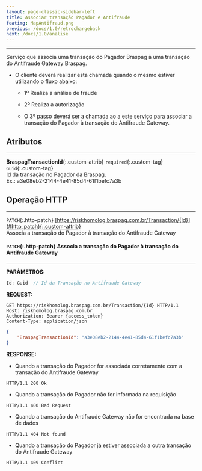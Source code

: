 ```yaml
---
layout: page-classic-sidebar-left
title: Associar transação Pagador e Antifraude
featimg: MapAntifraud.png
previous: /docs/1.0/retrochargeback
next: /docs/1.0/analise
---
```

---

Serviço que associa uma transação do Pagador Braspag à uma transação do Antifraude Gateway Braspag.

* O cliente deverá realizar esta chamada quando o mesmo estiver utilizando o fluxo abaixo:

    - 1º Realiza a análise de fraude
    - 2º Realiza a autorização
    
    - O 3º passo deverá ser a chamada ao a este serviço para associar a transação do Pagador à transação do Antifraude Gateway.

<a name="contract"></a>
  
## Atributos
-----------------------------------

**BraspagTransactionId**{:.custom-attrib}  `required`{:.custom-tag} `Guid`{:.custom-tag}  
Id da transação no Pagador da Braspag.  
Ex.: a3e08eb2-2144-4e41-85d4-61f1befc7a3b

<a style="float: right;" href="#attributes"><i class="fa fa-angle-double-up fa-fw"></i></a>

<a name="http_operations"></a>

## Operação HTTP
-----------------------------------

`PATCH`{:.http-patch} [https://riskhomolog.braspag.com.br/Transaction/{Id}](#http_patch){:.custom-attrib}  
Associa a transação do Pagador à transação do Antifraude Gateway

<a style="float: right;" href="#http_operations"><i class="fa fa-angle-double-up fa-fw"></i></a>

<a name="http-patch"></a>

#### `PATCH`{:.http-patch} Associa a transação do Pagador à transação do Antifraude Gateway 
-------------------------------------------------

**PARÂMETROS:**  

``` csharp
Id: Guid  // Id da Transação no Antifraude Gateway
```

**REQUEST:**  

``` http
GET https://riskhomolog.braspag.com.br/Transaction/{Id} HTTP/1.1
Host: riskhomolog.braspag.com.br
Authorization: Bearer {access_token}
Content-Type: application/json
```

``` json
{
    "BraspagTransactionId": "a3e08eb2-2144-4e41-85d4-61f1befc7a3b"
}
```

**RESPONSE:**  

- Quando a transação do Pagador for associada corretamente com a transação do Antifraude Gateway
``` http
HTTP/1.1 200 Ok
```
- Quando a transação do Pagador não for informada na requisição
``` http
HTTP/1.1 400 Bad Request
```
- Quando a transação do Antifraude Gateway não for encontrada na base de dados
``` http
HTTP/1.1 404 Not found
```
- Quando a transação do Pagador já estiver associada a outra transação do Antifraude Gateway
``` http
HTTP/1.1 409 Conflict
```